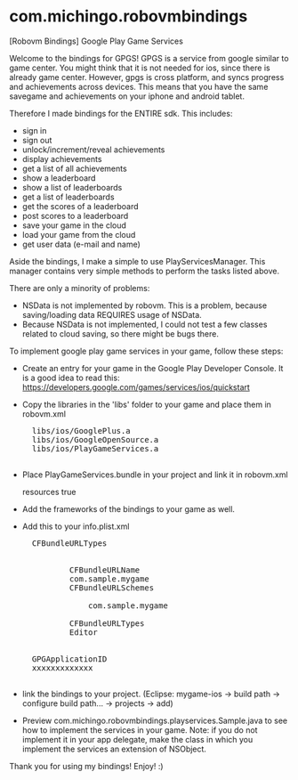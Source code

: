 com.michingo.robovmbindings
===========================

[Robovm Bindings] Google Play Game Services

Welcome to the bindings for GPGS!
GPGS is a service from google similar to game center. You might think that it is not needed for ios, since there is already game center.
However, gpgs is cross platform, and syncs progress and achievements across devices. This means that you have the same savegame and achievements on
your iphone and android tablet.

Therefore I made bindings for the ENTIRE sdk. This includes:
- sign in
- sign out
- unlock/increment/reveal achievements
- display achievements
- get a list of all achievements
- show a leaderboard
- show a list of leaderboards
- get a list of leaderboards
- get the scores of a leaderboard
- post scores to a leaderboard
- save your game in the cloud
- load your game from the cloud
- get user data (e-mail and name)

Aside the bindings, I make a simple to use PlayServicesManager. This manager contains very simple methods to perform the tasks listed above.

There are only a minority of problems:
- NSData is not implemented by robovm. This is a problem, because saving/loading data REQUIRES usage of NSData.
- Because NSData is not implemented, I could not test a few classes related to cloud saving, so there might be bugs there.

To implement google play game services in your game, follow these steps:
- Create an entry for your game in the Google Play Developer Console.
   It is a good idea to read this: https://developers.google.com/games/services/ios/quickstart
- Copy the libraries in the 'libs' folder to your game and place them in robovm.xml
	
	<pre>
	<lib>libs/ios/GooglePlus.a</lib>
  	<lib>libs/ios/GoogleOpenSource.a</lib>
  	<lib>libs/ios/PlayGameServices.a</lib>
	</pre>
	
- Place PlayGameServices.bundle in your project and link it in robovm.xml
	
	</pre>
	<resource>
      <directory>resources</directory>
      <skipPngCrush>true</skipPngCrush>
    </resource>
	</pre>
	
- Add the frameworks of the bindings to your game as well.
- Add this to your info.plist.xml
	
	<pre>
	<key>CFBundleURLTypes</key>
	<array>
		<dict>
			<key>CFBundleURLName</key>
			<string>com.sample.mygame</string>
			<key>CFBundleURLSchemes</key>
			<array>
				<string>com.sample.mygame</string>
			</array>
			<key>CFBundleURLTypes</key>
			<string>Editor</string>
		</dict>
	</array>
	<key>GPGApplicationID</key>
	<string>xxxxxxxxxxxxx</string>
	</pre>
	
- link the bindings to your project. (Eclipse: mygame-ios -> build path -> configure build path... -> projects -> add)
- Preview com.michingo.robovmbindings.playservices.Sample.java to see how to implement the services in your game.
   Note: if you do not implement it in your app delegate, make the class in which you implement the services an extension of NSObject.

   
Thank you for using my bindings! Enjoy! :)